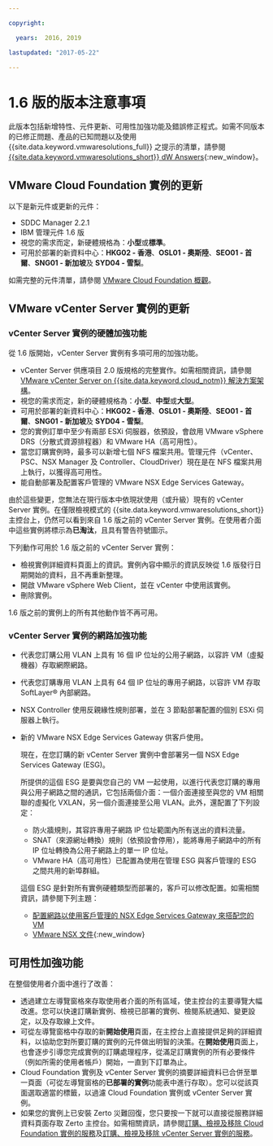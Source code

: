 ```yaml
---

copyright:

  years:  2016, 2019

lastupdated: "2017-05-22"

---
```


# 1.6 版的版本注意事項

此版本包括新增特性、元件更新、可用性加強功能及錯誤修正程式。如需不同版本的已修正問題、產品的已知問題以及使用 {{site.data.keyword.vmwaresolutions_full}} 之提示的清單，請參閱 [{{site.data.keyword.vmwaresolutions_short}} dW Answers](https://developer.ibm.com/answers/topics/cloudvmw/){:new_window}。

## VMware Cloud Foundation 實例的更新

以下是新元件或更新的元件：

*  SDDC Manager 2.2.1
*  IBM 管理元件 1.6 版
*  視您的需求而定，新硬體規格為：**小型**或**標準**。
*  可用於部署的新資料中心：**HKG02 - 香港**、**OSL01 - 奧斯陸**、**SEO01 - 首爾**、**SNG01 - 新加坡**及 **SYD04 - 雪梨**。

如需完整的元件清單，請參閱 [VMware Cloud Foundation 概觀](/docs/services/vmwaresolutions/sddc/sd_cloudfoundationoverview.html)。

## VMware vCenter Server 實例的更新

### vCenter Server 實例的硬體加強功能

從 1.6 版開始，vCenter Server 實例有多項可用的加強功能。

*  vCenter Server 供應項目 2.0 版規格的完整實作。如需相關資訊，請參閱 [VMware vCenter Server on {{site.data.keyword.cloud_notm}} 解決方案架構](https://www.ibm.com/devops/method/content/architecture/virtualizationArchitecture#2_0)。
*  視您的需求而定，新的硬體規格為：**小型**、**中型**或**大型**。
*  可用於部署的新資料中心：**HKG02 - 香港**、**OSL01 - 奧斯陸**、**SEO01 - 首爾**、**SNG01 - 新加坡**及 **SYD04 - 雪梨**。
*  您的實例訂單中至少有兩部 ESXi 伺服器，依預設，會啟用 VMware vSphere DRS（分散式資源排程器）和 VMware HA（高可用性）。
*  當您訂購實例時，最多可以新增七個 NFS 檔案共用。管理元件（vCenter、PSC、NSX Manager 及 Controller、CloudDriver）現在是在 NFS 檔案共用上執行，以獲得高可用性。
*  能自動部署及配置客戶管理的 VMware NSX Edge Services Gateway。

由於這些變更，您無法在現行版本中依現狀使用（或升級）現有的 vCenter Server 實例。在僅限檢視模式的 {{site.data.keyword.vmwaresolutions_short}} 主控台上，仍然可以看到來自 1.6 版之前的 vCenter Server 實例。在使用者介面中這些實例將標示為**已淘汰**，且具有警告符號圖示。

下列動作可用於 1.6 版之前的 vCenter Server 實例：

*  檢視實例詳細資料頁面上的資訊。實例內容中顯示的資訊反映從 1.6 版發行日期開始的資料，且不再重新整理。
*  開啟 VMware vSphere Web Client，並在 vCenter 中使用該實例。
*  刪除實例。

1.6 版之前的實例上的所有其他動作皆不再可用。

### vCenter Server 實例的網路加強功能

*  代表您訂購公用 VLAN 上具有 16 個 IP 位址的公用子網路，以容許 VM（虛擬機器）存取網際網路。
*  代表您訂購專用 VLAN 上具有 64 個 IP 位址的專用子網路，以容許 VM 存取 SoftLayer® 內部網路。
*  NSX Controller 使用反親緣性規則部署，並在 3 節點部署配置的個別 ESXi 伺服器上執行。
*  新的 VMware NSX Edge Services Gateway 供客戶使用。

   現在，在您訂購的新 vCenter Server 實例中會部署另一個 NSX Edge Services Gateway (ESG)。

   所提供的這個 ESG 是要與您自己的 VM 一起使用，以進行代表您訂購的專用與公用子網路之間的通訊，它包括兩個介面：一個介面連接至與您的 VM 相關聯的虛擬化 VXLAN，另一個介面連接至公用 VLAN。此外，還配置了下列設定：
   *  防火牆規則，其容許專用子網路 IP 位址範圍內所有送出的資料流量。
   *  SNAT（來源網址轉換）規則（依預設會停用），能將專用子網路中的所有 IP 位址轉換為公用子網路上的單一 IP 位址。
   * VMware HA（高可用性）已配置為使用在管理 ESG 與客戶管理的 ESG 之間共用的新埠群組。

   這個 ESG 是針對所有實例硬體類型而部署的，客戶可以修改配置。如需相關資訊，請參閱下列主題：
   *  [配置網路以使用客戶管理的 NSX Edge Services Gateway 來搭配您的 VM](/docs/services/vmwaresolutions/vcenter/vc_esg_config.html)
   *  [VMware NSX 文件](https://pubs.vmware.com/NSX-6/index.jsp?topic=%2Fcom.vmware.nsx.admin.doc%2FGUID-3F96DECE-33FB-43EE-88D7-124A730830A4.html){:new_window}

## 可用性加強功能

在整個使用者介面中進行了改善：

*  透過建立左導覽窗格來存取使用者介面的所有區域，使主控台的主要導覽大幅改進。您可以快速訂購新實例、檢視已部署的實例、檢閱系統通知、變更設定，以及存取線上文件。
*  可從左導覽窗格中存取的新**開始使用**頁面，在主控台上直接提供足夠的詳細資料，以協助您對所要訂購的實例的元件做出明智的決策。在**開始使用**頁面上，也會逐步引導您完成實例的訂購處理程序，從滿足訂購實例的所有必要條件（例如所需的使用者帳戶）開始，一直到下訂單為止。
*  Cloud Foundation 實例及 vCenter Server 實例的摘要詳細資料已合併至單一頁面（可從左導覽窗格的**已部署的實例**功能表中進行存取）。您可以從該頁面選取適當的標籤，以過濾 Cloud Foundation 實例或 vCenter Server 實例。
* 如果您的實例上已安裝 Zerto 災難回復，您只要按一下就可以直接從服務詳細資料頁面存取 Zerto 主控台。如需相關資訊，請參閱[訂購、檢視及移除 Cloud Foundation 實例的服務](/docs/services/vmwaresolutions/sddc/sd_addingremovingservices.html)及[訂購、檢視及移除 vCenter Server 實例的服務](/docs/services/vmwaresolutions/vcenter/vc_addingremovingservices.html)。

